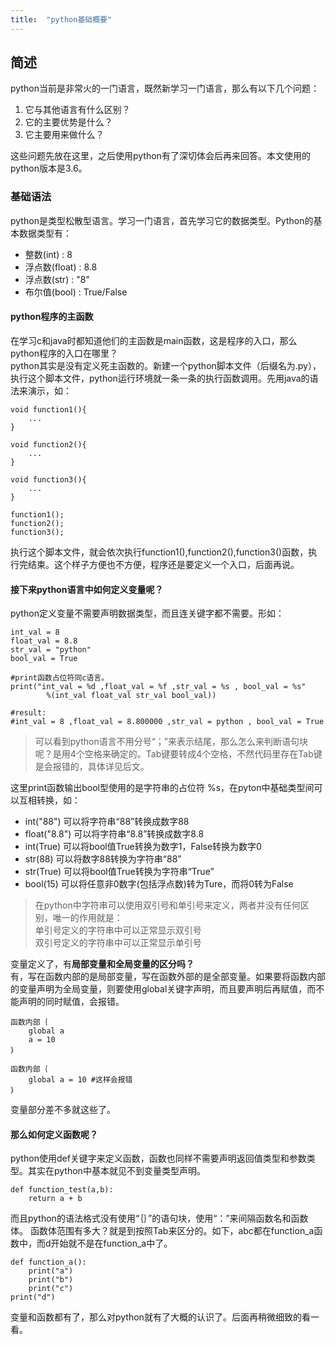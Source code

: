 ```yaml
---
title:  "python基础概要"
---
```

## 简述
python当前是非常火的一门语言，既然新学习一门语言，那么有以下几个问题：  
1. 它与其他语言有什么区别？
2. 它的主要优势是什么？
3. 它主要用来做什么？

这些问题先放在这里，之后使用python有了深切体会后再来回答。本文使用的python版本是3.6。

### 基础语法
python是类型松散型语言。学习一门语言，首先学习它的数据类型。Python的基本数据类型有：  
+ 整数(int)     : 8
+ 浮点数(float) : 8.8
+ 浮点数(str)   : "8"
+ 布尔值(bool)  : True/False

#### python程序的主函数
在学习c和java时都知道他们的主函数是main函数，这是程序的入口，那么python程序的入口在哪里？  
python其实是没有定义死主函数的。新建一个python脚本文件（后缀名为.py），执行这个脚本文件，python运行环境就一条一条的执行函数调用。先用java的语法来演示，如：  
```
void function1(){
    ...
}

void function2(){
    ...
}

void function3(){
    ...
}

function1();
function2();
function3();
```
执行这个脚本文件，就会依次执行function1(),function2(),function3()函数，执行完结束。这个样子方便也不方便，程序还是要定义一个入口，后面再说。

#### 接下来python语言中如何定义变量呢？
python定义变量不需要声明数据类型，而且连关键字都不需要。形如：
```
int_val = 8
float_val = 8.8
str_val = "python"
bool_val = True

#print函数占位符同c语言。
print("int_val = %d ,float_val = %f ,str_val = %s , bool_val = %s" 
        %(int_val float_val str_val bool_val))

#result:
#int_val = 8 ,float_val = 8.800000 ,str_val = python , bool_val = True
```
>可以看到python语言不用分号“；”来表示结尾，那么怎么来判断语句块呢？是用4个空格来确定的。Tab键要转成4个空格，不然代码里存在Tab键是会报错的，具体详见后文。

这里print函数输出bool型使用的是字符串的占位符 %s，在pyton中基础类型间可以互相转换，如：  
+ int("88") 可以将字符串“88”转换成数字88
+ float("8.8") 可以将字符串“8.8”转换成数字8.8
+ int(True) 可以将bool值True转换为数字1，False转换为数字0
+ str(88) 可以将数字88转换为字符串“88”
+ str(True) 可以将bool值True转换为字符串“True”
+ bool(15) 可以将任意非0数字(包括浮点数)转为Ture，而将0转为False

>在python中字符串可以使用双引号和单引号来定义，两者并没有任何区别，唯一的作用就是：  
单引号定义的字符串中可以正常显示双引号  
双引号定义的字符串中可以正常显示单引号


变量定义了，有**局部变量和全局变量的区分吗？**  
有，写在函数内部的是局部变量，写在函数外部的是全部变量。如果要将函数内部的变量声明为全局变量，则要使用global关键字声明，而且要声明后再赋值，而不能声明的同时赋值，会报错。
```
函数内部｛
    global a
    a = 10
｝

函数内部｛
    global a = 10 #这样会报错
｝
```

变量部分差不多就这些了。  
#### 那么如何定义函数呢？
python使用def关键字来定义函数，函数也同样不需要声明返回值类型和参数类型。其实在python中基本就见不到变量类型声明。
```
def function_test(a,b):
    return a + b 
```
而且python的语法格式没有使用“｛｝”的语句块，使用“：”来间隔函数名和函数体。
函数体范围有多大？就是到按照Tab来区分的。如下，abc都在function_a函数中，而d开始就不是在function_a中了。
```
def function_a():
    print("a")
    print("b")
    print("c")
print("d")
```
变量和函数都有了，那么对python就有了大概的认识了。后面再稍微细致的看一看。